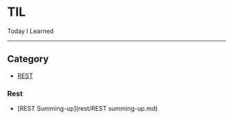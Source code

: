 # TIL
Today I Learned

---
## Category
* [REST](#rest)

### Rest
- [REST Summing-up](rest/REST summing-up.md)